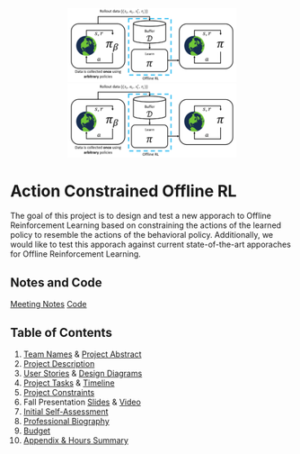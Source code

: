 <p align="center">
    <img src="https://github.com/earnesdm/CS5001/blob/main/images/logo.png#gh-light-mode-only" width="300px"/>
    <img src="https://github.com/earnesdm/CS5001/blob/main/images/logo.png#gh-dark-mode-only" width="300px"/>
</p>

# Action Constrained Offline RL

The goal of this project is to design and test a new apporach to Offline Reinforcement Learning based on constraining the actions of the learned policy to resemble the actions of the behavioral policy. Additionally, we would like to test this apporach against current state-of-the-art apporaches for Offline Reinforcement Learning.

## Notes and Code
[Meeting Notes](./assignments/Meeting_Notes.pdf)
[Code](./src/)


## Table of Contents
1. [Team Names](./assignments/project-description.md) & [Project Abstract](./assignments/project-description.md#abstract)
2. [Project Description](./assignments/project-description.md)
3. [User Stories](./assignments/User_Stories.md) & [Design Diagrams](./design-diagrams/README.md)
4. [Project Tasks](./assignments/Tasklist.md) & [Timeline](./assignments/Milestones_Timeline_Effort.md)
5. [Project Constraints](./assignments/Project_Constraints.md)
6. Fall Presentation [Slides](https://docs.google.com/presentation/d/18BiLJPZH9OZSIf_6dmX14LZEMKo7SOB_/edit?usp=sharing) & [Video](https://www.youtube.com/watch?v=YXwk4Y9uf6k)
7. [Initial Self-Assessment](./assignments/Individual_Capstone_Assessment.pdf)
8. [Professional Biography](./assignments/professional_biography_earnest.md)
9. [Budget](./assignments/budget.md)
10. [Appendix & Hours Summary](./assignments/appendix.md)